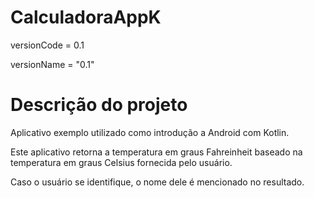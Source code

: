 # CalculadoraAppK
 
versionCode = 0.1

versionName = "0.1"


# Descrição do projeto
Aplicativo exemplo utilizado como introdução a Android com Kotlin.

Este aplicativo retorna a temperatura em graus Fahreinheit baseado na temperatura em graus Celsius fornecida pelo usuário.

Caso o usuário se identifique, o nome dele é mencionado no resultado.